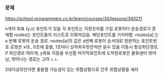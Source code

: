 
### 문제
https://school.programmers.co.kr/learn/courses/30/lessons/340211

n개의 좌표 (y,x) 포인트가 있음 각 포인트는 지정숫자를 가짐
로봇마다 운송경로가 존재함
routes는 포인트들의 리스트로 이뤄져있음. 해당포인트를 거처야함. 
routes[a] 는 a 번째 로봇의 운송 경로.
routes[a]의 값은 a번째 로봇이 순서대로 방문하는 포인트번호
로봇은 x대 , 0초에 출발, 1초마다 상하좌우한칸씩만 갈수 있음
이동시 항상최단경로. if 최단경로 여러개, y좌표 이동을 우선함
마지막포인트에 도착한로봇은 물류센터 벗어남, 벗어나는 경로는 고려 ㄴㄴ

2대이상모인다면 충돌할 가능성이 있는 위험상황으로 간주
위험상황을 새라